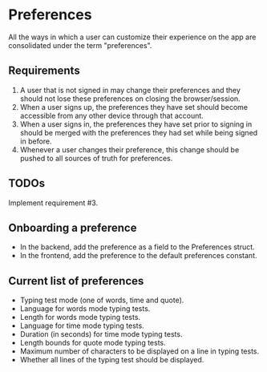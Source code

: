 # Preferences
All the ways in which a user can customize their experience on the app are consolidated under the term "preferences".

## Requirements
1. A user that is not signed in may change their preferences and they should not lose these preferences on closing the browser/session.
2. When a user signs up, the preferences they have set should become accessible from any other device through that account.
3. When a user signs in, the preferences they have set prior to signing in should be merged with the preferences they had set while being signed in before.
4. Whenever a user changes their preference, this change should be pushed to all sources of truth for preferences.

## TODOs
Implement requirement #3.

## Onboarding a preference
* In the backend, add the preference as a field to the Preferences struct.
* In the frontend, add the preference to the default preferences constant.

## Current list of preferences
* Typing test mode (one of words, time and quote).
* Language for words mode typing tests.
* Length for words mode typing tests.
* Language for time mode typing tests.
* Duration (in seconds) for time mode typing tests.
* Length bounds for quote mode typing tests.
* Maximum number of characters to be displayed on a line in typing tests.
* Whether all lines of the typing test should be displayed.
